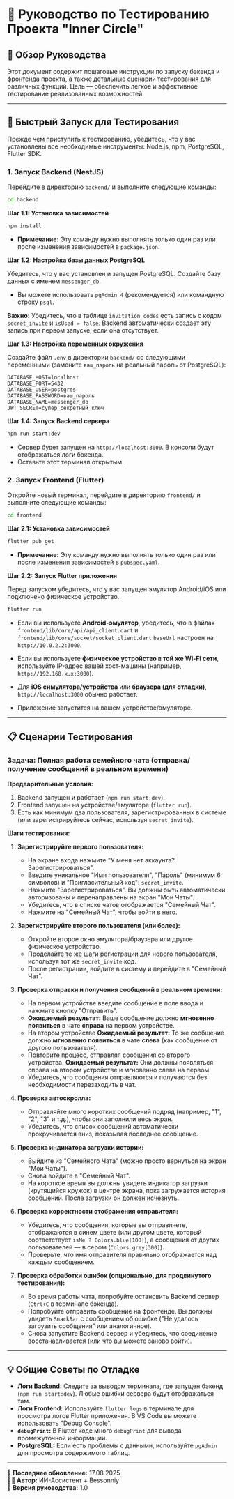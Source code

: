 # 🧪 Руководство по Тестированию Проекта "Inner Circle"

## 🎯 Обзор Руководства

Этот документ содержит пошаговые инструкции по запуску бэкенда и фронтенда проекта, а также детальные сценарии тестирования для различных функций. Цель — обеспечить легкое и эффективное тестирование реализованных возможностей.

---

## 🚀 Быстрый Запуск для Тестирования

Прежде чем приступить к тестированию, убедитесь, что у вас установлены все необходимые инструменты: Node.js, npm, PostgreSQL, Flutter SDK.

### 1. **Запуск Backend (NestJS)**

Перейдите в директорию `backend/` и выполните следующие команды:

```bash
cd backend
```

**Шаг 1.1: Установка зависимостей**
```bash
npm install
```
*   **Примечание:** Эту команду нужно выполнять только один раз или после изменения зависимостей в `package.json`.

**Шаг 1.2: Настройка базы данных PostgreSQL**

Убедитесь, что у вас установлен и запущен PostgreSQL.
Создайте базу данных с именем `messenger_db`.
*   Вы можете использовать `pgAdmin 4` (рекомендуется) или командную строку `psql`.

**Важно:** Убедитесь, что в таблице `invitation_codes` есть запись с кодом `secret_invite` и `isUsed = false`. Backend автоматически создает эту запись при первом запуске, если она отсутствует.

**Шаг 1.3: Настройка переменных окружения**

Создайте файл `.env` в директории `backend/` со следующими переменными (замените `ваш_пароль` на реальный пароль от PostgreSQL):

```env
DATABASE_HOST=localhost
DATABASE_PORT=5432
DATABASE_USER=postgres
DATABASE_PASSWORD=ваш_пароль
DATABASE_NAME=messenger_db
JWT_SECRET=супер_секретный_ключ
```

**Шаг 1.4: Запуск Backend сервера**

```bash
npm run start:dev
```
*   Сервер будет запущен на `http://localhost:3000`. В консоли будут отображаться логи бэкенда.
*   Оставьте этот терминал открытым.

### 2. **Запуск Frontend (Flutter)**

Откройте новый терминал, перейдите в директорию `frontend/` и выполните следующие команды:

```bash
cd frontend
```

**Шаг 2.1: Установка зависимостей**
```bash
flutter pub get
```
*   **Примечание:** Эту команду нужно выполнять только один раз или после изменения зависимостей в `pubspec.yaml`.

**Шаг 2.2: Запуск Flutter приложения**

Перед запуском убедитесь, что у вас запущен эмулятор Android/iOS или подключено физическое устройство.

```bash
flutter run
```
*   Если вы используете **Android-эмулятор**, убедитесь, что в файлах `frontend/lib/core/api/api_client.dart` и `frontend/lib/core/socket/socket_client.dart` `baseUrl` настроен на `http://10.0.2.2:3000`.
*   Если вы используете **физическое устройство в той же Wi-Fi сети**, используйте IP-адрес вашей хост-машины (например, `http://192.168.x.x:3000`).
*   Для **iOS симулятора/устройства** или **браузера (для отладки)**, `http://localhost:3000` обычно работает.

*   Приложение запустится на вашем устройстве/эмуляторе.

---

## 📋 Сценарии Тестирования

### **Задача: Полная работа семейного чата (отправка/получение сообщений в реальном времени)**

**Предварительные условия:**
1.  Backend запущен и работает (`npm run start:dev`).
2.  Frontend запущен на устройстве/эмуляторе (`flutter run`).
3.  Есть как минимум два пользователя, зарегистрированных в системе (или зарегистрируйтесь сейчас, используя `secret_invite`).

**Шаги тестирования:**

1.  **Зарегистрируйте первого пользователя:**
    *   На экране входа нажмите "У меня нет аккаунта? Зарегистрироваться".
    *   Введите уникальное "Имя пользователя", "Пароль" (минимум 6 символов) и "Пригласительный код": `secret_invite`.
    *   Нажмите "Зарегистрироваться". Вы должны быть автоматически авторизованы и перенаправлены на экран "Мои Чаты".
    *   Убедитесь, что в списке чатов отображается "Семейный Чат".
    *   Нажмите на "Семейный Чат", чтобы войти в него.

2.  **Зарегистрируйте второго пользователя (или более):**
    *   Откройте второе окно эмулятора/браузера или другое физическое устройство.
    *   Проделайте те же шаги регистрации для нового пользователя, используя тот же `secret_invite` код.
    *   После регистрации, войдите в систему и перейдите в "Семейный Чат".

3.  **Проверка отправки и получения сообщений в реальном времени:**
    *   На первом устройстве введите сообщение в поле ввода и нажмите кнопку "Отправить".
    *   **Ожидаемый результат:** Ваше сообщение должно **мгновенно появиться** в чате **справа** на первом устройстве.
    *   На втором устройстве **Ожидаемый результат:** То же сообщение должно **мгновенно появиться** в чате **слева** (как сообщение от другого пользователя).
    *   Повторите процесс, отправляя сообщения со второго устройства. **Ожидаемый результат:** Они должны появляться справа на втором устройстве и мгновенно слева на первом.
    *   Убедитесь, что сообщения отправляются и получаются без необходимости перезаходить в чат.

4.  **Проверка автоскролла:**
    *   Отправляйте много коротких сообщений подряд (например, "1", "2", "3" и т.д.), чтобы они заполнили весь экран.
    *   Убедитесь, что список сообщений автоматически прокручивается вниз, показывая последнее сообщение.

5.  **Проверка индикатора загрузки истории:**
    *   Выйдите из "Семейного Чата" (можно просто вернуться на экран "Мои Чаты").
    *   Снова войдите в "Семейный Чат".
    *   На короткое время вы должны увидеть индикатор загрузки (крутящийся кружок) в центре экрана, пока загружается история сообщений. После загрузки он должен исчезнуть.

6.  **Проверка корректности отображения отправителя:**
    *   Убедитесь, что сообщения, которые вы отправляете, отображаются в синем цвете (или другом цвете, который соответствует `isMe ? Colors.blue[100]`), а сообщения от других пользователей — в сером (`Colors.grey[300]`).
    *   Проверьте, что имя отправителя правильно отображается над каждым сообщением.

7.  **Проверка обработки ошибок (опционально, для продвинутого тестирования):**
    *   Во время работы чата, попробуйте остановить Backend сервер (`Ctrl+C` в терминале бэкенда).
    *   Попробуйте отправить сообщение на фронтенде. Вы должны увидеть `SnackBar` с сообщением об ошибке ("Не удалось загрузить сообщения" или аналогичное).
    *   Снова запустите Backend сервер и убедитесь, что соединение восстанавливается (или что вы можете заново войти).

---

## 💡 Общие Советы по Отладке

*   **Логи Backend:** Следите за выводом терминала, где запущен бэкенд (`npm run start:dev`). Любые ошибки сервера будут отображаться там.
*   **Логи Frontend:** Используйте `flutter logs` в терминале для просмотра логов Flutter приложения. В VS Code вы можете использовать "Debug Console".
*   **`debugPrint`:** В Flutter коде много `debugPrint` для вывода промежуточной информации.
*   **PostgreSQL:** Если есть проблемы с данными, используйте `pgAdmin` для просмотра содержимого таблиц.

---

**📅 Последнее обновление:** 17.08.2025  
**👨‍💻 Автор:** ИИ-Ассистент + Bessonniy  
**📄 Версия руководства:** 1.0
